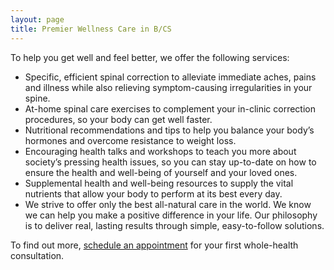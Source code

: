 ```yaml
---
layout: page
title: Premier Wellness Care in B/CS
---
```

To help you get well and feel better, we offer the following services:

* Specific, efficient spinal correction to alleviate immediate aches, pains and illness while also relieving symptom-causing irregularities in your spine.
* At-home spinal care exercises to complement your in-clinic correction procedures, so your body can get well faster.
* Nutritional recommendations and tips to help you balance your body’s hormones and overcome resistance to weight loss.
* Encouraging health talks and workshops to teach you more about society’s pressing health issues, so you can stay up-to-date on how to ensure the health and well-being of yourself and your loved ones.
* Supplemental health and well-being resources to supply the vital nutrients that allow your body to perform at its best every day.
* We strive to offer only the best all-natural care in the world. We know we can help you make a positive difference in your life. Our philosophy is to deliver real, lasting results through simple, easy-to-follow solutions.

To find out more, [schedule an appointment](/appointment) for your first whole-health consultation.
